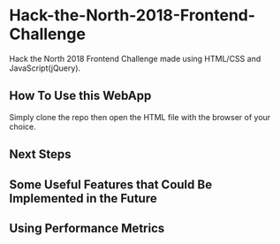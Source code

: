 # Hack-the-North-2018-Frontend-Challenge

Hack the North 2018 Frontend Challenge made using HTML/CSS and JavaScript(jQuery).


## How To Use this WebApp

Simply clone the repo then open the HTML file with the browser of your choice.


## Next Steps




## Some Useful Features that Could Be Implemented in the Future



## Using Performance Metrics



